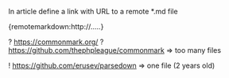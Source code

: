 
In article define a link with URL to a remote *.md file

{remotemarkdown:http://.....} 

? https://commonmark.org/
? https://github.com/thephpleague/commonmark => too many files

! https://github.com/erusev/parsedown => one file (2 years old)


